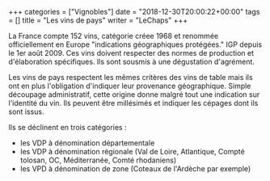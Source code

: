 +++
categories = ["Vignobles"]
date = "2018-12-30T20:00:22+00:00"
tags = [] 
title = "Les vins de pays"
writer = "LeChaps"
+++

La France compte 152 vins, catégorie créee 1968 et renommée officiellement en Europe "indications géographiques protégées." IGP depuis le 1er août 2009. Ces vins doivent respecter des normes de production et d'élaboration spécifiques. Ils sont sousmis à une dégustation d'agrément.  

Les vins de pays respectent les mêmes critères des vins de table mais ils ont en plus l'obligation d'indiquer leur provenance géographique. Simple découpage administratif, cette origine donne malgré tout une indication sur l'identité du vin. Ils peuvent être millésimés et indiquer les cépages dont ils sont issus.  

Ils se déclinent en trois catégories :

* les VDP à dénomination départementale
* les VDP à dénomination régionale (Val de Loire, Atlantique, Compté tolosan, OC, Méditerranée, Comté rhodaniens)
* les VPD à dénomination de zone (Coteaux de l'Ardèche par exemple)